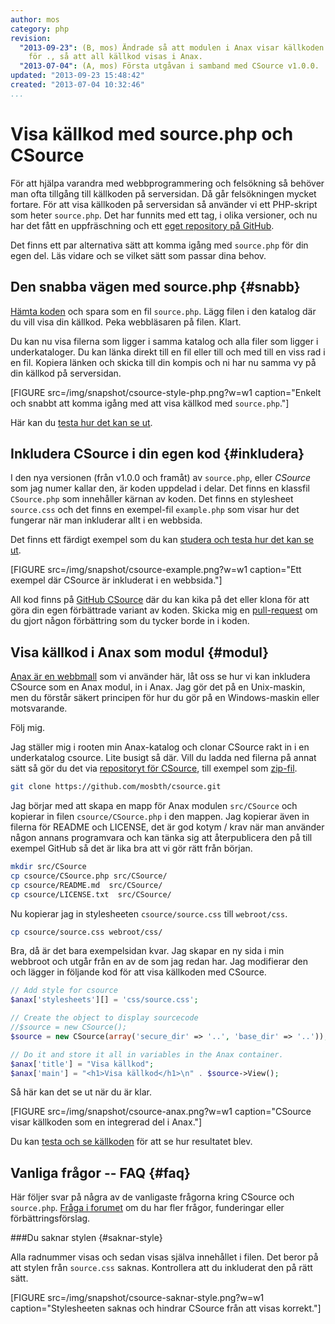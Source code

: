 ```yaml
---
author: mos
category: php
revision:
  "2013-09-23": (B, mos) Ändrade så att modulen i Anax visar källkoden för .. istället
    för ., så att all källkod visas i Anax.
  "2013-07-04": (A, mos) Första utgåvan i samband med CSource v1.0.0.
updated: "2013-09-23 15:48:42"
created: "2013-07-04 10:32:46"
...
```

Visa källkod med source.php och CSource
==================================

För att hjälpa varandra med webbprogrammering och felsökning så behöver man ofta tillgång till källkoden på serversidan. Då går felsökningen mycket fortare. För att visa källkoden på serversidan så använder vi ett PHP-skript som heter `source.php`. Det har funnits med ett tag, i olika versioner, och nu har det fått en uppfräschning och ett [eget repository på GitHub](https://github.com/mosbth/csource). 

<!--more-->

Det finns ett par alternativa sätt att komma igång med `source.php` för din egen del. Läs vidare och se vilket sätt som passar dina behov.



Den snabba vägen med source.php {#snabb}
-------------------------------

[Hämta koden](source) och spara som en fil `source.php`. Lägg filen i den katalog där du vill visa din källkod. Peka webbläsaren på filen. Klart.

Du kan nu visa filerna som ligger i samma katalog och alla filer som ligger i underkataloger. Du kan länka direkt till en fil eller till och med till en viss rad i en fil. Kopiera länken och skicka till din kompis och ni har nu samma vy på din källkod på serversidan.

[FIGURE src=/img/snapshot/csource-style-php.png?w=w1 caption="Enkelt och snabbt att komma igång med att visa källkod med `source.php`."]

Här kan du [testa hur det kan se ut](kod-exempel/display-and-browse-files-using-php/source.php).



Inkludera CSource i din egen kod {#inkludera}
-------------------------------

I den nya versionen (från v1.0.0 och framåt) av `source.php`, eller *CSource* som jag numer kallar den, är koden uppdelad i delar. Det finns en klassfil `CSource.php` som innehåller kärnan av koden. Det finns en stylesheet `source.css` och det finns en exempel-fil `example.php` som visar hur det fungerar när man inkluderar allt i en webbsida.

Det finns ett färdigt exempel som du kan [studera och testa hur det kan se ut](kod-exempel/display-and-browse-files-using-php/).

[FIGURE src=/img/snapshot/csource-example.png?w=w1 caption="Ett exempel där CSource är inkluderat i en webbsida."]

All kod finns på [GitHub CSource](https://github.com/mosbth/csource) där du kan kika på det eller klona för att göra din egen förbättrade variant av koden. Skicka mig en [pull-request](https://help.github.com/articles/using-pull-requests) om du gjort någon förbättring som du tycker borde in i koden.



Visa källkod i Anax som modul {#modul}
--------------------------------------

[Anax är en webbmall](kunskap/anax-en-hallbar-struktur-for-dina-webbapplikationer) som vi använder här, låt oss se hur vi kan inkludera CSource som en Anax modul, in i Anax. Jag gör det på en Unix-maskin, men du förstår säkert principen för hur du gör på en Windows-maskin eller motsvarande.

Följ mig.

Jag ställer mig i rooten min Anax-katalog och clonar CSource rakt in i en underkatalog csource. Lite busigt så där. Vill du ladda ned filerna på annat sätt så gör du det via [repositoryt för CSource](https://github.com/mosbth/csource), till exempel som [zip-fil](https://github.com/mosbth/csource/archive/master.zip).

```bash
git clone https://github.com/mosbth/csource.git
```

Jag börjar med att skapa en mapp för Anax modulen `src/CSource` och kopierar in filen `csource/CSource.php` i den mappen. Jag kopierar även in filerna för README och LICENSE, det är god kotym / krav när man använder någon annans programvara och kan tänka sig att återpublicera den på till exempel GitHub så det är lika bra att vi gör rätt från början.

```bash
mkdir src/CSource
cp csource/CSource.php src/CSource/
cp csource/README.md  src/CSource/
cp csource/LICENSE.txt  src/CSource/
```

Nu kopierar jag in stylesheeten `csource/source.css` till `webroot/css`.

```bash
cp csource/source.css webroot/css/
```

Bra, då är det bara exempelsidan kvar. Jag skapar en ny sida i min webbroot och utgår från en av de som jag redan har. Jag modifierar den och lägger in följande kod för att visa källkoden med CSource.

```php
// Add style for csource
$anax['stylesheets'][] = 'css/source.css';

// Create the object to display sourcecode
//$source = new CSource();
$source = new CSource(array('secure_dir' => '..', 'base_dir' => '..'));

// Do it and store it all in variables in the Anax container.
$anax['title'] = "Visa källkod";
$anax['main'] = "<h1>Visa källkod</h1>\n" . $source->View();
```

Så här kan det se ut när du är klar.

[FIGURE src=/img/snapshot/csource-anax.png?w=w1 caption="CSource visar källkoden som en integrerad del i Anax."]

Du kan [testa och se källkoden](oophp/me/anax-oophp/webroot/source.php?path=source.php) för att se hur resultatet blev.



Vanliga frågor -- FAQ {#faq}
--------------------------------------

Här följer svar på några av de vanligaste frågorna kring CSource och `source.php`. [Fråga i forumet](t/1357) om du har fler frågor, funderingar eller förbättringsförslag.



###Du saknar stylen {#saknar-style}

Alla radnummer visas och sedan visas själva innehållet i filen. Det beror på att stylen från `source.css` saknas. Kontrollera att du inkluderat den på rätt sätt.

[FIGURE src=/img/snapshot/csource-saknar-style.png?w=w1 caption="Stylesheeten saknas och hindrar CSource från att visas korrekt."]





